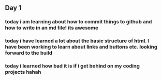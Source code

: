 ## Day 1
### today i am learning about how to commit things to github and how to write in an md file! its awesome


### today i have learned a lot about the basic structure of html. I have been working to learn about links and buttons etc. looking forward to the build

### today i learned how bad it is if i get behind on my coding projects hahah